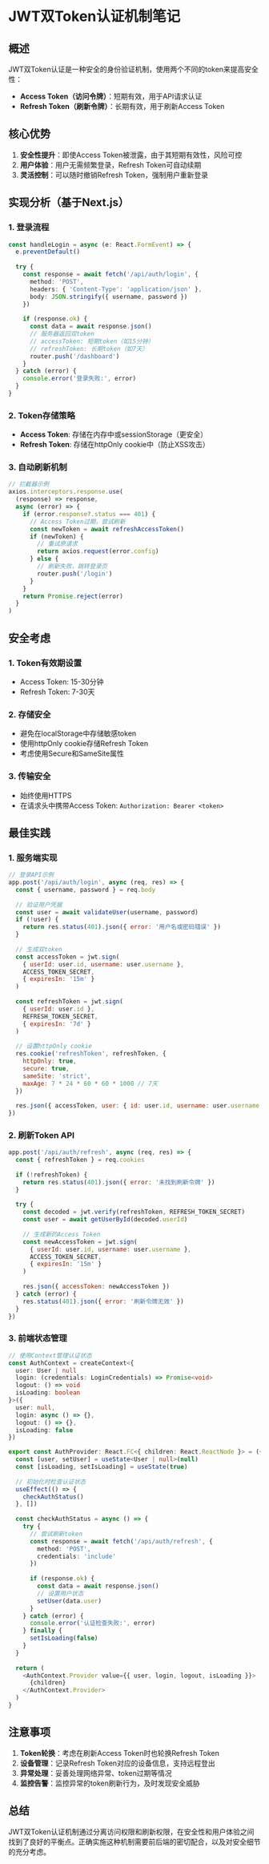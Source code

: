 # JWT双Token认证机制笔记

## 概述
JWT双Token认证是一种安全的身份验证机制，使用两个不同的token来提高安全性：
- **Access Token（访问令牌）**：短期有效，用于API请求认证
- **Refresh Token（刷新令牌）**：长期有效，用于刷新Access Token

## 核心优势
1. **安全性提升**：即使Access Token被泄露，由于其短期有效性，风险可控
2. **用户体验**：用户无需频繁登录，Refresh Token可自动续期
3. **灵活控制**：可以随时撤销Refresh Token，强制用户重新登录

## 实现分析（基于Next.js）

### 1. 登录流程
```typescript
const handleLogin = async (e: React.FormEvent) => {
  e.preventDefault()
  
  try {
    const response = await fetch('/api/auth/login', {
      method: 'POST',
      headers: { 'Content-Type': 'application/json' },
      body: JSON.stringify({ username, password })
    })
    
    if (response.ok) {
      const data = await response.json()
      // 服务器返回双token
      // accessToken: 短期token（如15分钟）
      // refreshToken: 长期token（如7天）
      router.push('/dashboard')
    }
  } catch (error) {
    console.error('登录失败:', error)
  }
}
```

### 2. Token存储策略
- **Access Token**: 存储在内存中或sessionStorage（更安全）
- **Refresh Token**: 存储在httpOnly cookie中（防止XSS攻击）

### 3. 自动刷新机制
```typescript
// 拦截器示例
axios.interceptors.response.use(
  (response) => response,
  async (error) => {
    if (error.response?.status === 401) {
      // Access Token过期，尝试刷新
      const newToken = await refreshAccessToken()
      if (newToken) {
        // 重试原请求
        return axios.request(error.config)
      } else {
        // 刷新失败，跳转登录页
        router.push('/login')
      }
    }
    return Promise.reject(error)
  }
)
```

## 安全考虑

### 1. Token有效期设置
- Access Token: 15-30分钟
- Refresh Token: 7-30天

### 2. 存储安全
- 避免在localStorage中存储敏感token
- 使用httpOnly cookie存储Refresh Token
- 考虑使用Secure和SameSite属性

### 3. 传输安全
- 始终使用HTTPS
- 在请求头中携带Access Token: `Authorization: Bearer <token>`

## 最佳实践

### 1. 服务端实现
```javascript
// 登录API示例
app.post('/api/auth/login', async (req, res) => {
  const { username, password } = req.body
  
  // 验证用户凭据
  const user = await validateUser(username, password)
  if (!user) {
    return res.status(401).json({ error: '用户名或密码错误' })
  }
  
  // 生成双token
  const accessToken = jwt.sign(
    { userId: user.id, username: user.username },
    ACCESS_TOKEN_SECRET,
    { expiresIn: '15m' }
  )
  
  const refreshToken = jwt.sign(
    { userId: user.id },
    REFRESH_TOKEN_SECRET,
    { expiresIn: '7d' }
  )
  
  // 设置httpOnly cookie
  res.cookie('refreshToken', refreshToken, {
    httpOnly: true,
    secure: true,
    sameSite: 'strict',
    maxAge: 7 * 24 * 60 * 60 * 1000 // 7天
  })
  
  res.json({ accessToken, user: { id: user.id, username: user.username } })
})
```

### 2. 刷新Token API
```javascript
app.post('/api/auth/refresh', async (req, res) => {
  const { refreshToken } = req.cookies
  
  if (!refreshToken) {
    return res.status(401).json({ error: '未找到刷新令牌' })
  }
  
  try {
    const decoded = jwt.verify(refreshToken, REFRESH_TOKEN_SECRET)
    const user = await getUserById(decoded.userId)
    
    // 生成新的Access Token
    const newAccessToken = jwt.sign(
      { userId: user.id, username: user.username },
      ACCESS_TOKEN_SECRET,
      { expiresIn: '15m' }
    )
    
    res.json({ accessToken: newAccessToken })
  } catch (error) {
    res.status(401).json({ error: '刷新令牌无效' })
  }
})
```

### 3. 前端状态管理
```typescript
// 使用Context管理认证状态
const AuthContext = createContext<{
  user: User | null
  login: (credentials: LoginCredentials) => Promise<void>
  logout: () => void
  isLoading: boolean
}>({
  user: null,
  login: async () => {},
  logout: () => {},
  isLoading: false
})

export const AuthProvider: React.FC<{ children: React.ReactNode }> = ({ children }) => {
  const [user, setUser] = useState<User | null>(null)
  const [isLoading, setIsLoading] = useState(true)
  
  // 初始化时检查认证状态
  useEffect(() => {
    checkAuthStatus()
  }, [])
  
  const checkAuthStatus = async () => {
    try {
      // 尝试刷新token
      const response = await fetch('/api/auth/refresh', {
        method: 'POST',
        credentials: 'include'
      })
      
      if (response.ok) {
        const data = await response.json()
        // 设置用户状态
        setUser(data.user)
      }
    } catch (error) {
      console.error('认证检查失败:', error)
    } finally {
      setIsLoading(false)
    }
  }
  
  return (
    <AuthContext.Provider value={{ user, login, logout, isLoading }}>
      {children}
    </AuthContext.Provider>
  )
}
```

## 注意事项

1. **Token轮换**：考虑在刷新Access Token时也轮换Refresh Token
2. **设备管理**：记录Refresh Token对应的设备信息，支持远程登出
3. **异常处理**：妥善处理网络异常、token过期等情况
4. **监控告警**：监控异常的token刷新行为，及时发现安全威胁

## 总结

JWT双Token认证机制通过分离访问权限和刷新权限，在安全性和用户体验之间找到了良好的平衡点。正确实施这种机制需要前后端的密切配合，以及对安全细节的充分考虑。